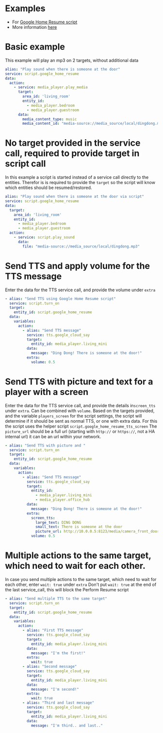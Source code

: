# Examples
* For [Google Home Resume script](https://github.com/TheFes/HA-configuration/blob/main/include/script/00_general/google_cast/google_home_resume.yaml)
* More information [here](https://github.com/TheFes/HA-configuration/blob/main/include/script/00_general/google_cast/docs/google_home_resume.md)

# Basic example
This example will play an mp3 on 2 targets, without additional data

```yaml
alias: "Play sound when there is someone at the door"
service: script.google_home_resume
data:
  action:
    - service: media_player.play_media
      target:
        area_id: 'living_room'
        entity_id:
          - media_player.bedroom
          - media_player.guestroom
      data:
        media_content_type: music
        media_content_id: "media-source://media_source/local/dingdong.mp3"
```

# No target provided in the service call, required to provide target in script call
In this example a script is started instead of a service call directly to the entities. Therefor is is required to provide the `target` so the script will know which entities should be resumed/restored.

```yaml
alias: "Play sound when there is someone at the door via script"
service: script.google_home_resume
data:
  target:
    area_id: 'living_room'
    entity_id:
      - media_player.bedroom
      - media_player.guestroom
  action:
    - service: script.play_sound
      data:
        file: "media-source://media_source/local/dingdong.mp3"
```

# Send TTS and apply volume for the TTS message
Enter the data for the TTS service call, and provide the volume under `extra`

```yaml
- alias: "Send TTS using Google Home Resume script"
  service: script.turn_on
  target:
    entity_id: script.google_home_resume
  data:
    variables:
      action:
        - alias: "Send TTS message"
          service: tts.google_cloud_say
          target:
            entity_id: media_player.living_mini
          data:
            message: "Ding Dong! There is someone at the door!"
          extra:
            volume: 0.5
```

# Send TTS with picture and text for a player with a screen
Enter the data for the TTS service call, and provide the details in`screen_tts` under `extra`. Can be combined with `volume`.
Based on the targets provided, and the variable `players_screen` for the script settings, the script will determine if it should be sent as normal TTS, or one with extra data.
For this the script uses the helper script `script.google_home_resume_tts_screen`
The `picture_url` should be a full url (starting with `http://` or `https://`, not a HA internal url) it can be an url within your network.

```yaml
- alias: "Send TTS with picture and "
  service: script.turn_on
  target:
    entity_id: script.google_home_resume
  data:
    variables:
      action:
        - alias: "Send TTS message"
          service: tts.google_cloud_say
          target:
            entity_id: 
              - media_player.living_mini
              - media_player.office_hub
          data:
            message: "Ding Dong! There is someone at the door!"
          extra:
            screen_tts:
              large_text: DING DONG
              small_text: There is someone at the door
              picture_url: http://10.0.0.5:8123/media/camera_front_door/snapshot.jpg
            volume: 0.5
```

# Multiple actions to the same target, which need to wait for each other.
In case you send multiple actions to the same target, which need to wait for each other, enter `wait: true` under `extra`
Don't put `wait: true` at the end of the last service_call, this will block the Perform Resume script

```yaml
- alias: "Send multiple TTS to the same target"
  service: script.turn_on
  target:
    entity_id: script.google_home_resume
  data:
    variables:
      action:
        - alias: "First TTS message"
          service: tts.google_cloud_say
          target:
            entity_id: media_player.living_mini
          data:
            message: "I'm the first!"
          extra:
            wait: true
        - alias: "Second message"
          service: tts.google_cloud_say
          target:
            entity_id: media_player.living_mini
          data:
            message: "I'm second!"
          extra:
            wait: true
        - alias: "Third and last message"
          service: tts.google_cloud_say
          target:
            entity_id: media_player.living_mini
          data:
            message: "I'm third.. and last.."
```